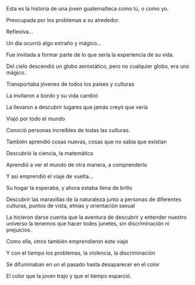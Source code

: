 Esta es la historia de una joven guatemalteca como tú, o como yo.

Preocupada por los problemas a su alrededor.

Reflexiva...

Un día ocurrió algo extraño y mágico...

Fue invitada a formar parte de lo que sería la experiencia de su vida.

Del cielo descendió un globo aerostático, pero no cualquier globo, era uno mágico.

Transportaba jóvenes de todos los países y culturas

La invitaron a bordo y su vida cambió

La llevaron a descubrir lugares que jamás creyó que vería

Viajó por todo el mundo

Conoció personas increíbles de todas las culturas.

También aprendió cosas nuevas, cosas que no sabía que existían

Descubrió la ciencia, la matemática

Aprendió a ver el mundo de otra manera, a comprenderlo

Y así emprendió el viaje de vuelta...

Su hogar la esperaba, y ahora estaba llena de brillo

Descubrir las maravillas de la naturaleza junto a personas de diferentes culturas, puntos de vista, etnias y orientación sexual

La hicieron darse cuenta que la aventura de descubrir y entender nuestro universo la tenemos que hacer todes junetes, sin discriminación ni prejuicios.

Como ella, otros también emprendieron este viaje

Y con el tiempo los problemas, la violencia, la discriminación

Se difuminaban en un el pasado hasta desaparecer en el color

El color que la joven trajo y que el tiempo esparció.

